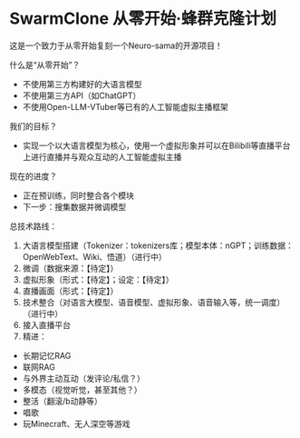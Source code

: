 # SwarmClone 从零开始·蜂群克隆计划
这是一个致力于从零开始复刻一个Neuro-sama的开源项目！

什么是“从零开始”？
 - 不使用第三方构建好的大语言模型
 - 不使用第三方API（如ChatGPT）
 - 不使用Open-LLM-VTuber等已有的人工智能虚拟主播框架

我们的目标？
 - 实现一个以大语言模型为核心，使用一个虚拟形象并可以在Bilibili等直播平台上进行直播并与观众互动的人工智能虚拟主播

现在的进度？
 - 正在预训练，同时整合各个模块
 - 下一步：搜集数据并微调模型

总技术路线：
 1) 大语言模型搭建（Tokenizer：tokenizers库；模型本体：nGPT；训练数据：OpenWebText、Wiki、悟道）（进行中）
 2) 微调（数据来源：【待定】）
 3) 虚拟形象（形式：【待定】；设定：【待定】）
 4) 直播画面（形式：【待定】）
 5) 技术整合（对语言大模型、语音模型、虚拟形象、语音输入等，统一调度）（进行中）
 6) 接入直播平台
 7) 精进：
  - 长期记忆RAG
  - 联网RAG
  - 与外界主动互动（发评论/私信？）
  - 多模态（视觉听觉，甚至其他？）
  - 整活（翻滚/b动静等）
  - 唱歌
  - 玩Minecraft、无人深空等游戏
